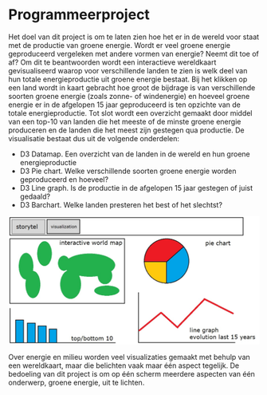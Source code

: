 # Programmeerproject

Het doel van dit project is om te laten zien hoe het er in de wereld voor staat met de productie van groene energie. Wordt er veel groene energie geproduceerd vergeleken met andere vormen van energie? Neemt dit toe of af? Om dit te beantwoorden wordt een interactieve wereldkaart gevisualiseerd waarop voor verschillende landen te zien is welk deel van hun totale energieproductie uit groene energie bestaat. Bij het klikken op een land wordt in kaart gebracht hoe groot de bijdrage is van verschillende soorten groene energie (zoals zonne- of windenergie) en hoeveel groene energie er in de afgelopen 15 jaar geproduceerd is ten opzichte van de totale energieproductie. Tot slot wordt een overzicht gemaakt door middel van een top-10 van landen die het meeste of de minste groene energie produceren en de landen die het meest zijn gestegen qua productie.
De visualisatie bestaat dus uit de volgende onderdelen:
* D3 Datamap. Een overzicht van de landen in de wereld en hun groene energieproductie
* D3 Pie chart. Welke verschillende soorten groene energie worden geproduceerd en hoeveel?
* D3 Line graph. Is de productie in de afgelopen 15 jaar gestegen of juist gedaald?
* D3 Barchart. Welke landen presteren het best of het slechtst?

![](doc/proposal.jpg)

Over energie en milieu worden veel visualizaties gemaakt met behulp van een wereldkaart, maar die belichten vaak maar één aspect tegelijk. De bedoeling van dit project is om op één scherm meerdere aspecten van één onderwerp, groene energie, uit te lichten.